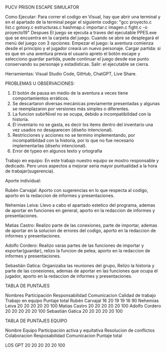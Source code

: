PUCV PRISON ESCAPE SIMULATOR

Como Ejecutar:
Para correr el codigo en Visual, hay que abrir una terminal y en el apartado de la terminal pegar el siguiente codigo: "gcc proyecto.c list.c gotoxy.c estructuras.c hashmap.c importar.c imagen.c fight.c  -o proyecto19"
Despues El juego se ejecuta a traves del ejecutable PPES.exe que se encuentra en la carpeta del juego.
Cuando se abre se desplegará el menú del juego con 3 opciones:
Empezar el juego: la aventura comienza desde el principio y el jugador creará un nuevo personaje.
Cargar partida: si es que en una aventura previa el usuario apreto el botón escape y selecciono guardar partida, puede continuar el juego desde ese punto conservando su personaje y estadísticas.
Salir: el ejecutable se cierra.

Herramientas: Visual Studio Code, GitHub, ChatGPT, Live Share.

PROBLEMAS U OBSERVACIONES:
1. El botón de pausa en medio de la aventura a veces tiene comportamientos erráticos.
2. Se descartaron diversas mecánicas previamente presentadas y algunas se reemplazaron por versiones más simples o diferentes.
3. La funcion subirNivel no se ocupa, debido a incompatibilidad con la historia.
4. El inventario no se gasta, es decir los items dentro del inventario una vez usados no desaparecen (diseño intencional).
5. Restricciones y acciones no se termino implementando, por incompatibildad con la historia, por lo que no fue necesario implementarlas (diseño intencional).
6. Error de typeo en algunos texto y ortografia

Trabajo en equipo:
En este trabajo nuestro equipo se mostro responsable y dedicado. Pero unos aspectos a mejorar seria mayor puntualidad a la hora de trabajar(sugerencia).


Aporte individual: 

Rubén Carvajal: Aporto con sugerencias en lo que respecta al codigo, aporto en la redaccion de informes y presentaciones.

Nehemias Leiva: Llevo a cabo el apartado estetico del programa, ademas de aportar en funciones en general, aporto en la redaccion de informes y presentaciones.

Matias Castro: Realizo parte de las conexiones, parte de importar, ademas de aportar en la solucion de errores del codigo, aporto en la redaccion de informes y presentaciones.

Adolfo Cordero: Realizo varas partes de las funciones de importar y exportar(guardar), relizo la funcion de pelea, aporto en la redaccion de informes y presentaciones. 

Sebastián Gatica: Organizaba las reuniones del grupo, Relizo la historia y parte de las conexiones, ademas de aportar en las funciones que ocupa el jugador, aporto en la redaccion de informes y presentaciones.


TABLA DE PUNTAJES

  Nombres             Participación      Responsabilidad         Comunicacion    Calidad de trabajo     Trabajo en equipo     Puntaje total
  Rubén Carvajal             16                20                    19                     19                  16                  90
  Nehemias Leiva             20                20                    20                     20                  20                  100
  Matias Castro              20                20                    20                     20                  20                  100
  Adolfo Cordero             20                20                    20                     20                  20                  100
  Sebastián Gatica           20                20                    20                     20                  20                  100

TABLA DE PUNTAJES EQUIPO

  Nombre Equipo         Participación activa y equitativa       Resolucion de conflictos       Colaboracion          Resposabilidad          Comunicacion        Puntaje total

  LOS GPT                               20                                  20                       20                    20                        20                 100  
  